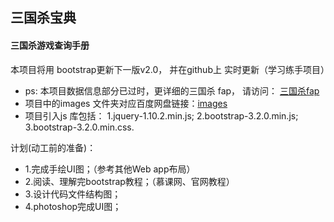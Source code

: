 
## 三国杀宝典

#### 三国杀游戏查询手册

本项目将用 bootstrap更新下一版v2.0，
并在github上 实时更新（学习练手项目）

* ps: 本项目数据信息部分已过时，更详细的三国杀 fap， 请访问： [三国杀fap](http://dadao.net/sgs/#) 
* 项目中的images 文件夹对应百度网盘链接：[images](http://pan.baidu.com/s/1sjmEicd) 
* 项目引入js 库包括：
  1.jquery-1.10.2.min.js; 2.bootstrap-3.2.0.min.js; 3.bootstrap-3.2.0.min.css.

计划(动工前的准备)：
* 1.完成手绘UI图；（参考其他Web app布局）
* 2.阅读、理解完bootstrap教程；（慕课网、官网教程）
* 3.设计代码文件结构图；
* 4.photoshop完成UI图；
